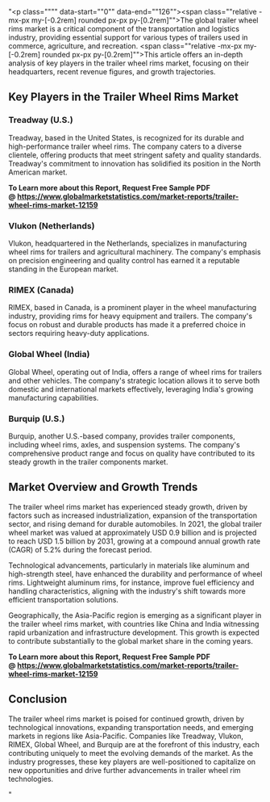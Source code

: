 "<p class="""" data-start=""0"" data-end=""126""><span class=""relative -mx-px my-[-0.2rem] rounded px-px py-[0.2rem]"">The global trailer wheel rims market is a critical component of the transportation and logistics industry, providing essential support for various types of trailers used in commerce, agriculture, and recreation.</span> <span class=""relative -mx-px my-[-0.2rem] rounded px-px py-[0.2rem]"">This article offers an in-depth analysis of key players in the trailer wheel rims market, focusing on their headquarters, recent revenue figures, and growth trajectories.</span></p>
<h2 class="""" data-start=""128"" data-end=""175"">Key Players in the Trailer Wheel Rims Market</h2>
<h3 class="""" data-start=""177"" data-end=""196"">Treadway (U.S.)</h3>
<p class="""" data-start=""198"" data-end=""355""><span class=""relative -mx-px my-[-0.2rem] rounded px-px py-[0.2rem]"">Treadway, based in the United States, is recognized for its durable and high-performance trailer wheel rims.</span> <span class=""relative -mx-px my-[-0.2rem] rounded px-px py-[0.2rem]"">The company caters to a diverse clientele, offering products that meet stringent safety and quality standards.</span> <span class=""relative -mx-px my-[-0.2rem] rounded px-px py-[0.2rem]"">Treadway's commitment to innovation has solidified its position in the North American market.</span></p>
<p class="""" data-start=""198"" data-end=""355""><strong>To Learn more about this Report, Request Free Sample PDF @&nbsp;<a href=""https://www.globalmarketstatistics.com/market-reports/trailer-wheel-rims-market-12159"">https://www.globalmarketstatistics.com/market-reports/trailer-wheel-rims-market-12159</a></strong></p>
<h3 class="""" data-start=""357"" data-end=""381"">Vlukon (Netherlands)</h3>
<p class="""" data-start=""383"" data-end=""502""><span class=""relative -mx-px my-[-0.2rem] rounded px-px py-[0.2rem]"">Vlukon, headquartered in the Netherlands, specializes in manufacturing wheel rims for trailers and agricultural machinery.</span> <span class=""relative -mx-px my-[-0.2rem] rounded px-px py-[0.2rem]"">The company's emphasis on precision engineering and quality control has earned it a reputable standing in the European market.</span></p>
<h3 class="""" data-start=""504"" data-end=""522"">RIMEX (Canada)</h3>
<p class="""" data-start=""524"" data-end=""649""><span class=""relative -mx-px my-[-0.2rem] rounded px-px py-[0.2rem]"">RIMEX, based in Canada, is a prominent player in the wheel manufacturing industry, providing rims for heavy equipment and trailers.</span> <span class=""relative -mx-px my-[-0.2rem] rounded px-px py-[0.2rem]"">The company's focus on robust and durable products has made it a preferred choice in sectors requiring heavy-duty applications.</span></p>
<h3 class="""" data-start=""651"" data-end=""675"">Global Wheel (India)</h3>
<p class="""" data-start=""677"" data-end=""802""><span class=""relative -mx-px my-[-0.2rem] rounded px-px py-[0.2rem]"">Global Wheel, operating out of India, offers a range of wheel rims for trailers and other vehicles.</span> <span class=""relative -mx-px my-[-0.2rem] rounded px-px py-[0.2rem]"">The company's strategic location allows it to serve both domestic and international markets effectively, leveraging India's growing manufacturing capabilities.</span></p>
<h3 class="""" data-start=""804"" data-end=""822"">Burquip (U.S.)</h3>
<p class="""" data-start=""824"" data-end=""949""><span class=""relative -mx-px my-[-0.2rem] rounded px-px py-[0.2rem]"">Burquip, another U.S.-based company, provides trailer components, including wheel rims, axles, and suspension systems.</span> <span class=""relative -mx-px my-[-0.2rem] rounded px-px py-[0.2rem]"">The company's comprehensive product range and focus on quality have contributed to its steady growth in the trailer components market.</span></p>
<h2 class="""" data-start=""951"" data-end=""987"">Market Overview and Growth Trends</h2>
<p class="""" data-start=""989"" data-end=""1154""><span class=""relative -mx-px my-[-0.2rem] rounded px-px py-[0.2rem]"">The trailer wheel rims market has experienced steady growth, driven by factors such as increased industrialization, expansion of the transportation sector, and rising demand for durable automobiles.</span> <span class=""relative -mx-px my-[-0.2rem] rounded px-px py-[0.2rem]"">In 2021, the global trailer wheel market was valued at approximately USD 0.9 billion and is projected to reach USD 1.5 billion by 2031, growing at a compound annual growth rate (CAGR) of 5.2% during the forecast period.</span></p>
<p class="""" data-start=""1156"" data-end=""1321""><span class=""relative -mx-px my-[-0.2rem] rounded px-px py-[0.2rem]"">Technological advancements, particularly in materials like aluminum and high-strength steel, have enhanced the durability and performance of wheel rims.</span> <span class=""relative -mx-px my-[-0.2rem] rounded px-px py-[0.2rem]"">Lightweight aluminum rims, for instance, improve fuel efficiency and handling characteristics, aligning with the industry's shift towards more efficient transportation solutions.</span></p>
<p class="""" data-start=""1323"" data-end=""1488""><span class=""relative -mx-px my-[-0.2rem] rounded px-px py-[0.2rem]"">Geographically, the Asia-Pacific region is emerging as a significant player in the trailer wheel rims market, with countries like China and India witnessing rapid urbanization and infrastructure development.</span> <span class=""relative -mx-px my-[-0.2rem] rounded px-px py-[0.2rem]"">This growth is expected to contribute substantially to the global market share in the coming years.</span></p>
<p class="""" data-start=""1323"" data-end=""1488""><span class=""relative -mx-px my-[-0.2rem] rounded px-px py-[0.2rem]""><strong>To Learn more about this Report, Request Free Sample PDF @&nbsp;<a href=""https://www.globalmarketstatistics.com/market-reports/trailer-wheel-rims-market-12159"">https://www.globalmarketstatistics.com/market-reports/trailer-wheel-rims-market-12159</a></strong></span></p>
<h2 class="""" data-start=""1490"" data-end=""1503"">Conclusion</h2>
<p class="""" data-start=""1505"" data-end=""1670""><span class=""relative -mx-px my-[-0.2rem] rounded px-px py-[0.2rem]"">The trailer wheel rims market is poised for continued growth, driven by technological innovations, expanding transportation needs, and emerging markets in regions like Asia-Pacific.</span> <span class=""relative -mx-px my-[-0.2rem] rounded px-px py-[0.2rem]"">Companies like Treadway, Vlukon, RIMEX, Global Wheel, and Burquip are at the forefront of this industry, each contributing uniquely to meet the evolving demands of the market.</span> <span class=""relative -mx-px my-[-0.2rem] rounded px-px py-[0.2rem]"">As the industry progresses, these key players are well-positioned to capitalize on new opportunities and drive further advancements in trailer wheel rim technologies.</span></p>"
